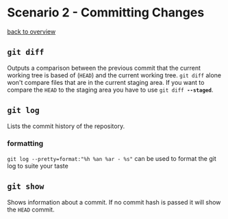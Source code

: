 # Scenario 2 - Committing Changes
[back to overview](README.md)
## `git diff`
Outputs a comparison between the previous commit that the current working tree is based of (`HEAD`) and the current working tree.
`git diff` alone won't compare files that are in the current staging area. If you want to compare the `HEAD` to the staging area you have to use `git diff `**`--staged`**.
## `git log`
Lists the commit history of the repository.
### formatting
`git log --pretty=format:"%h %an %ar - %s"` can be used to format the git log to suite your taste
## `git show`
Shows information about a commit. If no commit hash is passed it will show the `HEAD` commit.
